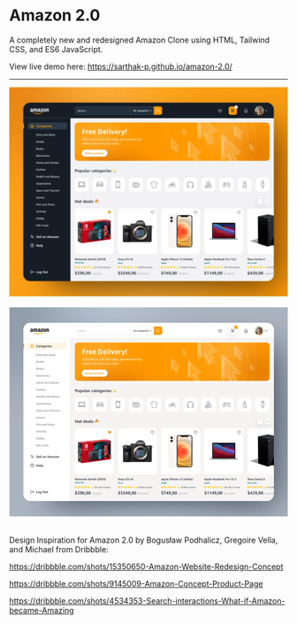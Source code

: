 # Amazon 2.0

A completely new and redesigned Amazon Clone using HTML, Tailwind CSS, and ES6 JavaScript.

View live demo here: https://sarthak-p.github.io/amazon-2.0/


<hr>

<img src="images/amazon-idea 1.webp" />&nbsp;&nbsp;&nbsp;
<img src="images/amazon-idea 2.webp" />&nbsp;&nbsp;

Design Inspiration for Amazon 2.0 by Bogusław Podhalicz, Gregoire Vella, and Michael from Dribbble:

https://dribbble.com/shots/15350650-Amazon-Website-Redesign-Concept

https://dribbble.com/shots/9145009-Amazon-Concept-Product-Page

https://dribbble.com/shots/4534353-Search-interactions-What-if-Amazon-became-Amazing

